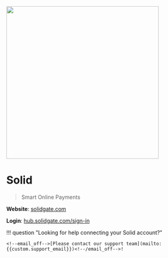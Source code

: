 <img src="https://static.openfintech.io/payment_providers/solidgate/logo.svg?w=400" width="400px" >

# Solid

> Smart Online Payments

**Website**: [solidgate.com](https://solidgate.com/)

**Login**: [hub.solidgate.com/sign-in](https://hub.solidgate.com/sign-in)

!!! question "Looking for help connecting your Solid account?"

    <!--email_off-->[Please contact our support team](mailto:{{custom.support_email}})<!--/email_off-->!
